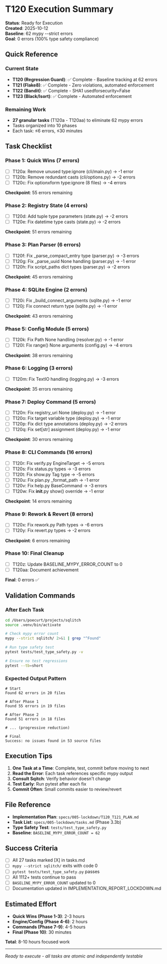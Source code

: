# T120 Execution Summary

**Status**: Ready for Execution  
**Created**: 2025-10-12  
**Baseline**: 62 mypy --strict errors  
**Goal**: 0 errors (100% type safety compliance)

## Quick Reference

### Current State
- **T120 (Regression Guard)**: ✅ Complete - Baseline tracking at 62 errors
- **T121 (Flake8)**: ✅ Complete - Zero violations, automated enforcement
- **T122 (Bandit)**: ✅ Complete - SHA1 usedforsecurity=False
- **T123 (Black/Isort)**: ✅ Complete - Automated enforcement

### Remaining Work
- **27 granular tasks** (T120a - T120aa) to eliminate 62 mypy errors
- Tasks organized into 10 phases
- Each task: ≤6 errors, ≤30 minutes

## Task Checklist

### Phase 1: Quick Wins (7 errors)
- [ ] T120a: Remove unused type:ignore (cli/main.py) → -1 error
- [ ] T120b: Remove redundant casts (cli/options.py) → -2 errors
- [ ] T120c: Fix optionxform type:ignore (8 files) → -4 errors

**Checkpoint**: 55 errors remaining

### Phase 2: Registry State (4 errors)
- [ ] T120d: Add tuple type parameters (state.py) → -2 errors
- [ ] T120e: Fix datetime type casts (state.py) → -2 errors

**Checkpoint**: 51 errors remaining

### Phase 3: Plan Parser (6 errors)
- [ ] T120f: Fix _parse_compact_entry type (parser.py) → -3 errors
- [ ] T120g: Fix _parse_uuid None handling (parser.py) → -1 error
- [ ] T120h: Fix script_paths dict types (parser.py) → -2 errors

**Checkpoint**: 45 errors remaining

### Phase 4: SQLite Engine (2 errors)
- [ ] T120i: Fix _build_connect_arguments (sqlite.py) → -1 error
- [ ] T120j: Fix connect return type (sqlite.py) → -1 error

**Checkpoint**: 43 errors remaining

### Phase 5: Config Module (5 errors)
- [ ] T120k: Fix Path None handling (resolver.py) → -1 error
- [ ] T120l: Fix range() None arguments (config.py) → -4 errors

**Checkpoint**: 38 errors remaining

### Phase 6: Logging (3 errors)
- [ ] T120m: Fix TextIO handling (logging.py) → -3 errors

**Checkpoint**: 35 errors remaining

### Phase 7: Deploy Command (5 errors)
- [ ] T120n: Fix registry_uri None (deploy.py) → -1 error
- [ ] T120o: Fix target variable type (deploy.py) → -1 error
- [ ] T120p: Fix dict type annotations (deploy.py) → -2 errors
- [ ] T120q: Fix set[str] assignment (deploy.py) → -1 error

**Checkpoint**: 30 errors remaining

### Phase 8: CLI Commands (16 errors)
- [ ] T120r: Fix verify.py EngineTarget → -5 errors
- [ ] T120s: Fix status.py types → -3 errors
- [ ] T120t: Fix show.py Tag type → -5 errors
- [ ] T120u: Fix plan.py _format_path → -1 error
- [ ] T120v: Fix help.py BaseCommand → -3 errors
- [ ] T120w: Fix __init__.py show() override → -1 error

**Checkpoint**: 14 errors remaining

### Phase 9: Rework & Revert (8 errors)
- [ ] T120x: Fix rework.py Path types → -6 errors
- [ ] T120y: Fix revert.py types → -2 errors

**Checkpoint**: 6 errors remaining

### Phase 10: Final Cleanup
- [ ] T120z: Update BASELINE_MYPY_ERROR_COUNT to 0
- [ ] T120aa: Document achievement

**Final**: 0 errors ✅

## Validation Commands

### After Each Task
```bash
cd /Users/poecurt/projects/sqlitch
source .venv/bin/activate

# Check mypy error count
mypy --strict sqlitch/ 2>&1 | grep "^Found"

# Run type safety test
pytest tests/test_type_safety.py -v

# Ensure no test regressions
pytest --tb=short
```

### Expected Output Pattern
```
# Start
Found 62 errors in 20 files

# After Phase 1
Found 55 errors in 19 files

# After Phase 2
Found 51 errors in 18 files

# ... (progressive reduction)

# Final
Success: no issues found in 53 source files
```

## Execution Tips

1. **One Task at a Time**: Complete, test, commit before moving to next
2. **Read the Error**: Each task references specific mypy output
3. **Consult Sqitch**: Verify behavior doesn't change
4. **Test Early**: Run pytest after each fix
5. **Commit Often**: Small commits easier to review/revert

## File Reference

- **Implementation Plan**: `specs/005-lockdown/T120_T121_PLAN.md`
- **Task List**: `specs/005-lockdown/tasks.md` (Phase 3.3b)
- **Type Safety Test**: `tests/test_type_safety.py`
- **Baseline**: `BASELINE_MYPY_ERROR_COUNT = 62`

## Success Criteria

- [ ] All 27 tasks marked [X] in tasks.md
- [ ] `mypy --strict sqlitch/` exits with code 0
- [ ] `pytest tests/test_type_safety.py` passes
- [ ] All 1112+ tests continue to pass
- [ ] `BASELINE_MYPY_ERROR_COUNT` updated to 0
- [ ] Documentation updated in IMPLEMENTATION_REPORT_LOCKDOWN.md

## Estimated Effort

- **Quick Wins (Phase 1-3)**: 2-3 hours
- **Engine/Config (Phase 4-6)**: 2 hours
- **Commands (Phase 7-9)**: 4-5 hours
- **Final (Phase 10)**: 30 minutes

**Total**: 8-10 hours focused work

---
*Ready to execute - all tasks are atomic and independently testable*

